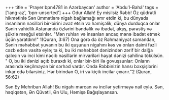+++
title = 'Prayer bpn4781 in Azərbaycan'
author = 'Abdu'l-Bahá'
tags = ['lang-az', 'bpn-unsorted']
+++
Odur Allah! Ey misilsiz Rəbb! Öz qüdrətli hikmətinlə Sən ümmətlərə nigah bağlamağı əmr etdin ki, bu dünyada insanların nəsilləri bir-birini əvəz etsin və həmişəlik, dünya durduqca onlar Sənin vahidlik Astananda özlərini bəndəlik və ibadət, alqış, pərəstiş və şükrlə məşğul etsinlər. "Mən ruhları və insanları ancaq mənə ibadət etmək üçün yaratdım!" 1(Quran, 3:67) Ona görə də öz Rəhmaniyyət səmandan, Sənin məhəbbət yuvanın bu iki quşunun nigahını kəs və onları daimi fəzli cəzb edən vasitə eylə; ta ki, bu iki məhəbbət dənizindən zərif bir dalğa qalxsın və inci kimi nəcib nəsillərin mirvariləri həyat dənizi sahilinə tökülsün. " O, bu iki dənizi açıb buraxdı ki, onlar bir-biri ilə govuşsunlar: Onların arasında keçilməyən bir sərhəd vardır. Onda Rəbbinizin hansı bəxşişlərini inkar edə bilərsiniz. Hər birindən O, iri və kiçik incilər çıxarır."2 (Quran, 56:62)

Sən Ey Mehriban Allah! Bu nigahı mərcan və incilər yetirməyə nail eylə. Sən, həqiqətən, Ən Qüvətli, Ən Ulu, Həmişə Bağışlayansan.
